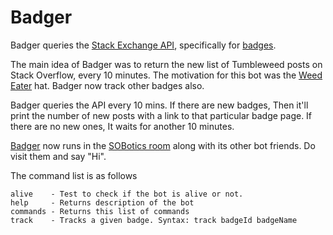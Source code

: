 # Badger 

Badger queries the [Stack Exchange API](http://api.stackexchange.com/), specifically for [badges](https://api.stackexchange.com/docs/badges). 

The main idea of Badger was to return the new list of Tumbleweed posts on Stack Overflow, every 10 minutes. The motivation for this bot was the [Weed Eater](http://winterbash2015.stackexchange.com/weed-eater) hat. Badger now track other badges also. 

Badger queries the API every 10 mins. If there are new badges, Then it'll print the number of new posts with a link to that particular badge page. If there are no new ones, It waits for another 10 minutes. 

[Badger](http://stackoverflow.com/users/7240793/badger) now runs in the [SOBotics room](http://chat.stackoverflow.com/rooms/111347/sobotics) along with its other bot friends. Do visit them and say "Hi". 

The command list is as follows 

    alive    - Test to check if the bot is alive or not.
    help     - Returns description of the bot
    commands - Returns this list of commands
    track    - Tracks a given badge. Syntax: track badgeId badgeName

